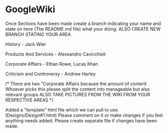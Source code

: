 # GoogleWiki
Once Sections have been made create a branch indicating your name and state on here (The README.md file) what your doing.
ALSO CREATE NEW BRANCH STATING YOUR AREA

History - Jack Wier

Products And Services - Alessandro Cavicchioli

Corporate Affairs - Ethan Rowe, Lucas Khan

Criticism and Controversy - Andrew Harley

/*
There are two "Corporate Affairs because the amount of content
Whoever picks this please split the content into manageable but also relevant groups
ALSO TAKE PICTURES FROM THE WIKI FROM YOUR RESPECTIVE AREAS
*/

Added a "template" html file which we can pull to use. (Designs/Design#1.html)
Please comment on it or make changes if you feel anything needs added.
Please create separate file if changes have been made.
